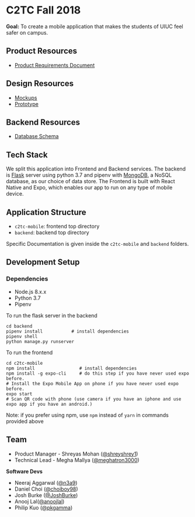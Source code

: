 # C2TC Fall 2018
**Goal:** To create a mobile application that makes the students of UIUC feel safer on campus.

## Product Resources
* [Product Requirements Document](https://docs.google.com/document/d/1ZJVwFBKqaSK1ENXhDKrxS_6lCu60Nlf_htJgafS6m0w/edit?usp=sharing)

## Design Resources
* [Mockups](https://philkuo.com/hack4impact/c2tc_mockup_current/)
* [Prototype](https://sketch.cloud/s/AJ9Ky/PrjlrQ/play)

## Backend Resources
* [Database Schema](https://github.com/hack4impact-uiuc/c2tc-fall-2018/blob/master/docs/api_docs.md)

## Tech Stack
We split this application into Frontend and Backend services. The backend is [Flask](http://flask.pocoo.org/) server using python 3.7 and pipenv with [MongoDB](https://docs.mongodb.com/), a NoSQL database, as our choice of data store. The Frontend is built with React Native and Expo, which enables our app to run on any type of mobile device. 

## Application Structure 
- `c2tc-mobile`: frontend top directory
- `backend`: backend top directory

Specific Documentation is given inside the `c2tc-mobile` and `backend` folders.
## Development Setup

### Dependencies
- Node.js 8.x.x
- Python 3.7
- Pipenv

To run the flask server in the backend
```
cd backend
pipenv install           # install dependencies
pipenv shell
python manage.py runserver
```
To run the frontend
```
cd c2tc-mobile
npm install                 # install dependencies
npm install -g expo-cli     # do this step if you have never used expo before.
# Install the Expo Mobile App on phone if you have never used expo before.
expo start
# Scan QR code with phone (use camera if you have an iphone and use expo app if you have an android.)
```
Note: if you prefer using npm, use `npm` instead of `yarn` in commands provided above

## Team
- Product Manager - Shreyas Mohan ([@shreyshrey1](https://github.com/shreyshrey1))
- Technical Lead - Megha Mallya ([@meghatron3000](https://github.com/meghatron3000))

**Software Devs**
- Neeraj Aggarwal ([@n3a9](https://github.com/n3a9))
- Daniel Choi ([@choiboy98](https://github.com/choiboy98))
- Josh Burke ([@JoshBurke](https://github.com/JoshBurke))
- Anooj Lal([@anoojlal](https://github.com/anoojlal))
- Philip Kuo ([@pkgamma](https://github.com/pkgamma))

